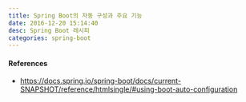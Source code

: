 ```yaml
---
title: Spring Boot의 자동 구성과 주요 기능
date: 2016-12-20 15:14:40
desc: Spring Boot 레시피
categories: spring-boot
---
```


#### References

- https://docs.spring.io/spring-boot/docs/current-SNAPSHOT/reference/htmlsingle/#using-boot-auto-configuration